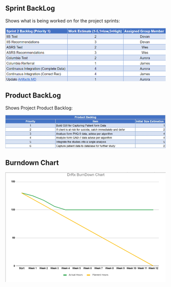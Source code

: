 ## Sprint BackLog

Shows what is being worked on for the project sprints:

 ![Chart that shows Sprint 0 Sprint Backlog](/Tracking/Sprint2Backlog.png?raw=true "Sprint 0 - Sprint Backlog")

## Product BackLog

Shows Project Product Backlog:

 ![Product Backlog](/Tracking/pback0.jpg?raw=true "Product Backlog")
 
## Burndown Chart

![Chart that shows hours completed vs projected hours](/Tracking/Sprint2Burndown.png?raw=true "Burndown chart")

